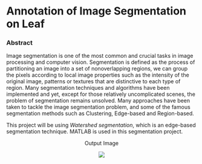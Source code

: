 # Annotation of Image Segmentation on Leaf



### Abstract

Image segmentation is one of the most common and crucial tasks in image
processing and computer vision. Segmentation is defined as the process of 
partitioning an image into a set of nonoverlapping regions, we can group the 
pixels according to local image properties such as the intensity of the original 
image, patterns or textures that are distinctive to each type of region. Many 
segmentation techniques and algorithms have been implemented and yet, except 
for those relatively uncomplicated scenes, the problem of segmentation remains
unsolved. Many approaches have been taken to tackle the image segmentation 
problem, and some of the famous segmentation methods such as Clustering, 
Edge-based and Region-based. 

This project will be using *Watershed segmentation*, which is an edge-based segmentation technique. MATLAB is used in
this segmentation project.



<p align="middle">
 Output Image
</p>
<p align="middle">   
 <img align="top" src = "https://github.com/justin-sem/Image-Segmentation-on-Leaf/assets/93218385/4e9b10ad-a622-4c25-9e5a-70eb43a25d28">
</p>







